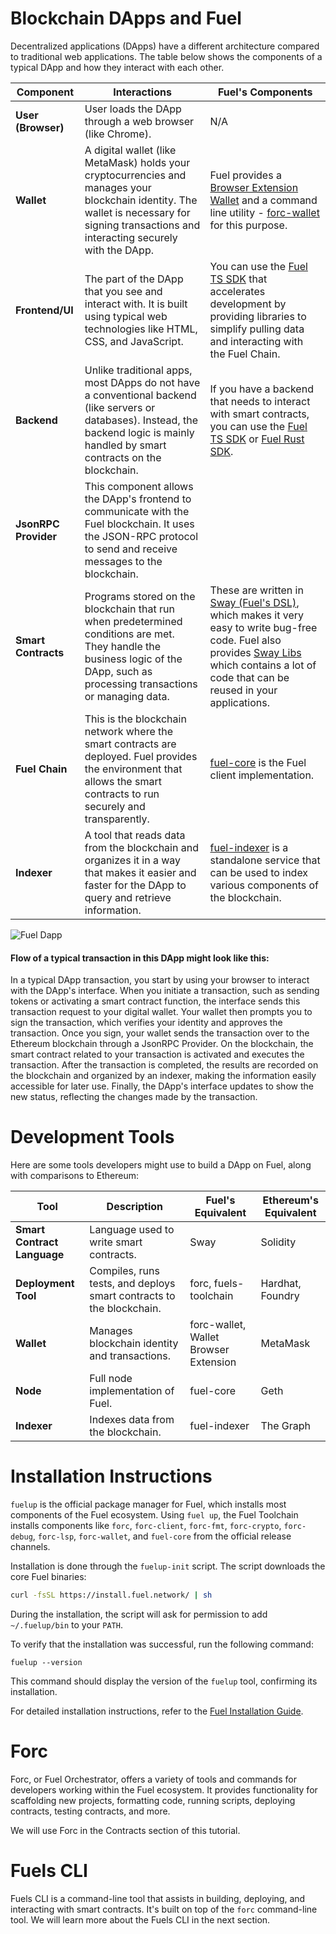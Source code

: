 # Blockchain DApps and Fuel

Decentralized applications (DApps) have a different architecture compared to traditional web applications. The table
below shows the components of a typical DApp and how they interact with each other.

| Component            | Interactions                                                                                                                                                                                | Fuel's Components                                                                                                                                                                                                                                                        |
|----------------------|---------------------------------------------------------------------------------------------------------------------------------------------------------------------------------------------|--------------------------------------------------------------------------------------------------------------------------------------------------------------------------------------------------------------------------------------------------------------------------|
| **User (Browser)**   | User loads the DApp through a web browser (like Chrome).                                                                                                                                    | N/A                                                                                                                                                                                                                                                                      |
| **Wallet**           | A digital wallet (like MetaMask) holds your cryptocurrencies and manages your blockchain identity. The wallet is necessary for signing transactions and interacting securely with the DApp. | Fuel provides a [Browser Extension Wallet](https://wallet.fuel.network/docs/install/) and a command line utility - [forc-wallet](https://github.com/FuelLabs/forc-wallet) for this purpose.                                                                              |
| **Frontend/UI**      | The part of the DApp that you see and interact with. It is built using typical web technologies like HTML, CSS, and JavaScript.                                                             | You can use the [Fuel TS SDK](https://github.com/FuelLabs/fuels-ts) that accelerates development by providing libraries to simplify pulling data and interacting with the Fuel Chain.                                                                                    |
| **Backend**          | Unlike traditional apps, most DApps do not have a conventional backend (like servers or databases). Instead, the backend logic is mainly handled by smart contracts on the blockchain.      | If you have a backend that needs to interact with smart contracts, you can use the [Fuel TS SDK](https://github.com/FuelLabs/fuels-ts) or [Fuel Rust SDK](https://github.com/FuelLabs/fuels-rust).                                                                       |
| **JsonRPC Provider** | This component allows the DApp's frontend to communicate with the Fuel blockchain. It uses the JSON-RPC protocol to send and receive messages to the blockchain.                            |                                                                                                                                                                                                                                                                          |
| **Smart Contracts**  | Programs stored on the blockchain that run when predetermined conditions are met. They handle the business logic of the DApp, such as processing transactions or managing data.             | These are written in [Sway (Fuel's DSL)](https://github.com/FuelLabs/sway), which makes it very easy to write bug-free code. Fuel also provides [Sway Libs](https://github.com/FuelLabs/sway-libs) which contains a lot of code that can be reused in your applications. |
| **Fuel Chain**       | This is the blockchain network where the smart contracts are deployed. Fuel provides the environment that allows the smart contracts to run securely and transparently.                     | [fuel-core](https://github.com/FuelLabs/fuel-core) is the Fuel client implementation.                                                                                                                                                                                    |
| **Indexer**          | A tool that reads data from the blockchain and organizes it in a way that makes it easier and faster for the DApp to query and retrieve information.                                        | [fuel-indexer](https://github.com/FuelLabs/fuel-indexer/) is a standalone service that can be used to index various components of the blockchain.                                                                                                                        |

![Fuel Dapp](https://raw.githubusercontent.com/RobinNagpal/fuels-token-example/main/assets/images/fuel_dapp.png)

#### Flow of a typical transaction in this DApp might look like this:

In a typical DApp transaction, you start by using your browser to interact with the DApp's interface. When you initiate
a transaction, such as sending tokens or activating a smart contract function, the interface sends this transaction
request to your digital wallet. Your wallet then prompts you to sign the transaction, which verifies your identity and
approves the transaction. Once you sign, your wallet sends the transaction over to the Ethereum blockchain through a
JsonRPC Provider. On the blockchain, the smart contract related to your transaction is activated and executes the
transaction. After the transaction is completed, the results are recorded on the blockchain and organized by an indexer,
making the information easily accessible for later use. Finally, the DApp's interface updates to show the new status,
reflecting the changes made by the transaction.

# Development Tools

Here are some tools developers might use to build a DApp on Fuel, along with comparisons to Ethereum:

| Tool                        | Description                                                          | Fuel's Equivalent                     | Ethereum's Equivalent |
|-----------------------------|----------------------------------------------------------------------|---------------------------------------|-----------------------|
| **Smart Contract Language** | Language used to write smart contracts.                              | Sway                                  | Solidity              |
| **Deployment Tool**         | Compiles, runs tests, and deploys smart contracts to the blockchain. | forc, fuels-toolchain                 | Hardhat, Foundry      |
| **Wallet**                  | Manages blockchain identity and transactions.                        | forc-wallet, Wallet Browser Extension | MetaMask              |
| **Node**                    | Full node implementation of Fuel.                                    | fuel-core                             | Geth                  |
| **Indexer**                 | Indexes data from the blockchain.                                    | fuel-indexer                          | The Graph             |

# Installation Instructions

`fuelup` is the official package manager for Fuel, which installs most components of the Fuel ecosystem. Using 
`fuel up`, the Fuel Toolchain installs components like `forc`, `forc-client`, `forc-fmt`, `forc-crypto`, `forc-debug`, 
`forc-lsp`, `forc-wallet`, and `fuel-core` from the official release channels.

Installation is done through the `fuelup-init` script. The script downloads the core Fuel binaries:

```sh
curl -fsSL https://install.fuel.network/ | sh
```

During the installation, the script will ask for permission to add `~/.fuelup/bin` to your `PATH`.

To verify that the installation was successful, run the following command:

```
fuelup --version
```

This command should display the version of the `fuelup` tool, confirming its installation.

For detailed installation instructions, refer to the [Fuel Installation Guide](https://install.fuel.network/master/).

# Forc

Forc, or Fuel Orchestrator, offers a variety of tools and commands for developers working within the Fuel ecosystem. 
It provides functionality for scaffolding new projects, formatting code, running scripts, deploying contracts, testing 
contracts, and more.

We will use Forc in the Contracts section of this tutorial.

# Fuels CLI
Fuels CLI is a command-line tool that assists in building, deploying, and interacting with smart contracts. It's 
built on top of the `forc` command-line tool. We will learn more about the Fuels CLI in the next section. 
